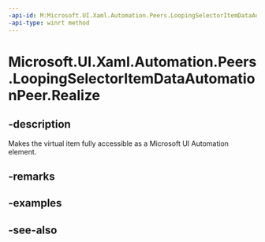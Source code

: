 ```yaml
---
-api-id: M:Microsoft.UI.Xaml.Automation.Peers.LoopingSelectorItemDataAutomationPeer.Realize
-api-type: winrt method
---
```


<!-- Method syntax
public void Realize()
-->

# Microsoft.UI.Xaml.Automation.Peers.LoopingSelectorItemDataAutomationPeer.Realize

## -description
Makes the virtual item fully accessible as a Microsoft UI Automation element.

## -remarks

## -examples

## -see-also

